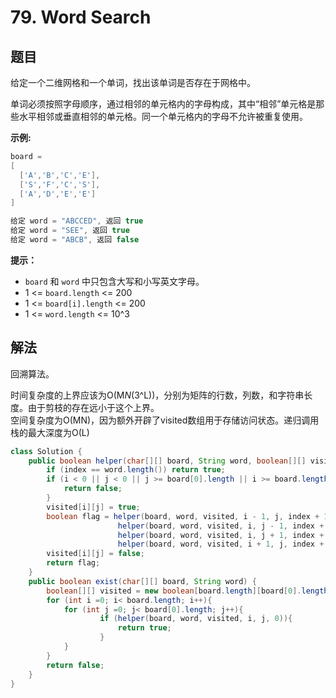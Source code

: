 # 79. Word Search

## 题目

给定一个二维网格和一个单词，找出该单词是否存在于网格中。

单词必须按照字母顺序，通过相邻的单元格内的字母构成，其中“相邻”单元格是那些水平相邻或垂直相邻的单元格。同一个单元格内的字母不允许被重复使用。


**示例:**

```java
board =
[
  ['A','B','C','E'],
  ['S','F','C','S'],
  ['A','D','E','E']
]

给定 word = "ABCCED", 返回 true
给定 word = "SEE", 返回 true
给定 word = "ABCB", 返回 false
```
 
**提示：**
-  `board` 和 `word` 中只包含大写和小写英文字母。
- 1 <= `board.length` <= 200
- 1 <= `board[i].length` <= 200
- 1 <= `word.length` <= 10^3

## 解法

回溯算法。

时间复杂度的上界应该为O(M*N*(3^L))，分别为矩阵的行数，列数，和字符串长度。由于剪枝的存在远小于这个上界。  
空间复杂度为O(MN)，因为额外开辟了visited数组用于存储访问状态。递归调用栈的最大深度为O(L)

```java
class Solution {
    public boolean helper(char[][] board, String word, boolean[][] visited, int i, int j, int index){
        if (index == word.length()) return true;
        if (i < 0 || j < 0 || j >= board[0].length || i >= board.length || board[i][j] != word.charAt(index) || visited[i][j]){
            return false;
        }
        visited[i][j] = true;
        boolean flag = helper(board, word, visited, i - 1, j, index + 1) ||
                        helper(board, word, visited, i, j - 1, index + 1) ||
                        helper(board, word, visited, i, j + 1, index + 1) ||
                        helper(board, word, visited, i + 1, j, index + 1);
        visited[i][j] = false;
        return flag;            
    }
    public boolean exist(char[][] board, String word) {
        boolean[][] visited = new boolean[board.length][board[0].length];
        for (int i =0; i< board.length; i++){
            for (int j =0; j< board[0].length; j++){
                    if (helper(board, word, visited, i, j, 0)){
                        return true;
                    }
            }
        }
        return false;
    }
}
```
